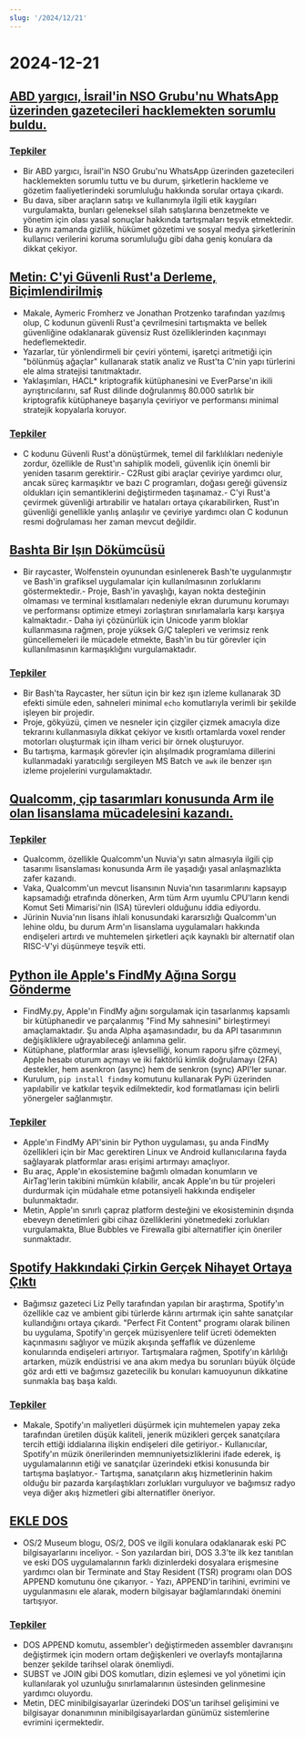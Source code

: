 ```yaml
---
slug: '/2024/12/21'
---
```


# 2024-12-21

## [ABD yargıcı, İsrail'in NSO Grubu'nu WhatsApp üzerinden gazetecileri hacklemekten sorumlu buldu.](https://www.reuters.com/technology/cybersecurity/us-judge-finds-israels-nso-group-liable-hacking-whatsapp-lawsuit-2024-12-21/)

### [Tepkiler](https://news.ycombinator.com/item?id=42476828)

- Bir ABD yargıcı, İsrail'in NSO Grubu'nu WhatsApp üzerinden gazetecileri hacklemekten sorumlu tuttu ve bu durum, şirketlerin hackleme ve gözetim faaliyetlerindeki sorumluluğu hakkında sorular ortaya çıkardı.
- Bu dava, siber araçların satışı ve kullanımıyla ilgili etik kaygıları vurgulamakta, bunları geleneksel silah satışlarına benzetmekte ve yönetim için olası yasal sonuçlar hakkında tartışmaları teşvik etmektedir.
- Bu aynı zamanda gizlilik, hükümet gözetimi ve sosyal medya şirketlerinin kullanıcı verilerini koruma sorumluluğu gibi daha geniş konulara da dikkat çekiyor.

## [Metin: C'yi Güvenli Rust'a Derleme, Biçimlendirilmiş](https://arxiv.org/abs/2412.15042)

- Makale, Aymeric Fromherz ve Jonathan Protzenko tarafından yazılmış olup, C kodunun güvenli Rust'a çevrilmesini tartışmakta ve bellek güvenliğine odaklanarak güvensiz Rust özelliklerinden kaçınmayı hedeflemektedir.
- Yazarlar, tür yönlendirmeli bir çeviri yöntemi, işaretçi aritmetiği için "bölünmüş ağaçlar" kullanarak statik analiz ve Rust'ta C'nin yapı türlerini ele alma stratejisi tanıtmaktadır.
- Yaklaşımları, HACL\* kriptografik kütüphanesini ve EverParse'ın ikili ayrıştırıcılarını, saf Rust dilinde doğrulanmış 80.000 satırlık bir kriptografik kütüphaneye başarıyla çeviriyor ve performansı minimal stratejik kopyalarla koruyor.

### [Tepkiler](https://news.ycombinator.com/item?id=42476192)

- C kodunu Güvenli Rust'a dönüştürmek, temel dil farklılıkları nedeniyle zordur, özellikle de Rust'ın sahiplik modeli, güvenlik için önemli bir yeniden tasarım gerektirir.- C2Rust gibi araçlar çeviriye yardımcı olur, ancak süreç karmaşıktır ve bazı C programları, doğası gereği güvensiz oldukları için semantiklerini değiştirmeden taşınamaz.- C'yi Rust'a çevirmek güvenliği artırabilir ve hataları ortaya çıkarabilirken, Rust'ın güvenliği genellikle yanlış anlaşılır ve çeviriye yardımcı olan C kodunun resmi doğrulaması her zaman mevcut değildir.

## [Bashta Bir Işın Dökümcüsü](https://github.com/izabera/pseudo3d)

- Bir raycaster, Wolfenstein oyunundan esinlenerek Bash'te uygulanmıştır ve Bash'in grafiksel uygulamalar için kullanılmasının zorluklarını göstermektedir.- Proje, Bash'in yavaşlığı, kayan nokta desteğinin olmaması ve terminal kısıtlamaları nedeniyle ekran durumunu korumayı ve performansı optimize etmeyi zorlaştıran sınırlamalarla karşı karşıya kalmaktadır.- Daha iyi çözünürlük için Unicode yarım bloklar kullanmasına rağmen, proje yüksek G/Ç talepleri ve verimsiz renk güncellemeleri ile mücadele etmekte, Bash'in bu tür görevler için kullanılmasının karmaşıklığını vurgulamaktadır.

### [Tepkiler](https://news.ycombinator.com/item?id=42475703)

- Bir Bash'ta Raycaster, her sütun için bir kez ışın izleme kullanarak 3D efekti simüle eden, sahneleri minimal `echo` komutlarıyla verimli bir şekilde işleyen bir projedir.
- Proje, gökyüzü, çimen ve nesneler için çizgiler çizmek amacıyla dize tekrarını kullanmasıyla dikkat çekiyor ve kısıtlı ortamlarda voxel render motorları oluşturmak için ilham verici bir örnek oluşturuyor.
- Bu tartışma, karmaşık görevler için alışılmadık programlama dillerini kullanmadaki yaratıcılığı sergileyen MS Batch ve `awk` ile benzer ışın izleme projelerini vurgulamaktadır.

## [Qualcomm, çip tasarımları konusunda Arm ile olan lisanslama mücadelesini kazandı.](https://www.bloomberg.com/news/articles/2024-12-20/qualcomm-wins-licensing-fight-with-arm-over-chip-designs)

### [Tepkiler](https://news.ycombinator.com/item?id=42475228)

- Qualcomm, özellikle Qualcomm'un Nuvia'yı satın almasıyla ilgili çip tasarımı lisanslaması konusunda Arm ile yaşadığı yasal anlaşmazlıkta zafer kazandı.
- Vaka, Qualcomm'un mevcut lisansının Nuvia'nın tasarımlarını kapsayıp kapsamadığı etrafında dönerken, Arm tüm Arm uyumlu CPU'ların kendi Komut Seti Mimarisi'nin (ISA) türevleri olduğunu iddia ediyordu.
- Jürinin Nuvia'nın lisans ihlali konusundaki kararsızlığı Qualcomm'un lehine oldu, bu durum Arm'ın lisanslama uygulamaları hakkında endişeleri artırdı ve muhtemelen şirketleri açık kaynaklı bir alternatif olan RISC-V'yi düşünmeye teşvik etti.

## [Python ile Apple's FindMy Ağına Sorgu Gönderme](https://github.com/malmeloo/FindMy.py)

- FindMy.py, Apple'ın FindMy ağını sorgulamak için tasarlanmış kapsamlı bir kütüphanedir ve parçalanmış "Find My sahnesini" birleştirmeyi amaçlamaktadır. Şu anda Alpha aşamasındadır, bu da API tasarımının değişikliklere uğrayabileceği anlamına gelir.
- Kütüphane, platformlar arası işlevselliği, konum raporu şifre çözmeyi, Apple hesabı oturum açmayı ve iki faktörlü kimlik doğrulamayı (2FA) destekler, hem asenkron (async) hem de senkron (sync) API'ler sunar.
- Kurulum, `pip install findmy` komutunu kullanarak PyPi üzerinden yapılabilir ve katkılar teşvik edilmektedir, kod formatlaması için belirli yönergeler sağlanmıştır.

### [Tepkiler](https://news.ycombinator.com/item?id=42479233)

- Apple'ın FindMy API'sinin bir Python uygulaması, şu anda FindMy özellikleri için bir Mac gerektiren Linux ve Android kullanıcılarına fayda sağlayarak platformlar arası erişimi artırmayı amaçlıyor.
- Bu araç, Apple'ın ekosistemine bağımlı olmadan konumların ve AirTag'lerin takibini mümkün kılabilir, ancak Apple'ın bu tür projeleri durdurmak için müdahale etme potansiyeli hakkında endişeler bulunmaktadır.
- Metin, Apple'ın sınırlı çapraz platform desteğini ve ekosisteminin dışında ebeveyn denetimleri gibi cihaz özelliklerini yönetmedeki zorlukları vurgulamakta, Blue Bubbles ve Firewalla gibi alternatifler için öneriler sunmaktadır.

## [Spotify Hakkındaki Çirkin Gerçek Nihayet Ortaya Çıktı](https://www.honest-broker.com/p/the-ugly-truth-about-spotify-is-finally)

- Bağımsız gazeteci Liz Pelly tarafından yapılan bir araştırma, Spotify'ın özellikle caz ve ambient gibi türlerde kârını artırmak için sahte sanatçılar kullandığını ortaya çıkardı. "Perfect Fit Content" programı olarak bilinen bu uygulama, Spotify'ın gerçek müzisyenlere telif ücreti ödemekten kaçınmasını sağlıyor ve müzik akışında şeffaflık ve düzenleme konularında endişeleri artırıyor. Tartışmalara rağmen, Spotify'ın kârlılığı artarken, müzik endüstrisi ve ana akım medya bu sorunları büyük ölçüde göz ardı etti ve bağımsız gazetecilik bu konuları kamuoyunun dikkatine sunmakla baş başa kaldı.

### [Tepkiler](https://news.ycombinator.com/item?id=42478107)

- Makale, Spotify'ın maliyetleri düşürmek için muhtemelen yapay zeka tarafından üretilen düşük kaliteli, jenerik müzikleri gerçek sanatçılara tercih ettiği iddialarına ilişkin endişeleri dile getiriyor.- Kullanıcılar, Spotify'ın müzik önerilerinden memnuniyetsizliklerini ifade ederek, iş uygulamalarının etiği ve sanatçılar üzerindeki etkisi konusunda bir tartışma başlatıyor.- Tartışma, sanatçıların akış hizmetlerinin hakim olduğu bir pazarda karşılaştıkları zorlukları vurguluyor ve bağımsız radyo veya diğer akış hizmetleri gibi alternatifler öneriyor.

## [EKLE DOS](https://www.os2museum.com/wp/dos-append/)

- OS/2 Museum blogu, OS/2, DOS ve ilgili konulara odaklanarak eski PC bilgisayarlarını inceliyor. - Son yazılardan biri, DOS 3.3'te ilk kez tanıtılan ve eski DOS uygulamalarının farklı dizinlerdeki dosyalara erişmesine yardımcı olan bir Terminate and Stay Resident (TSR) programı olan DOS APPEND komutunu öne çıkarıyor. - Yazı, APPEND'in tarihini, evrimini ve uygulanmasını ele alarak, modern bilgisayar bağlamlarındaki önemini tartışıyor.

### [Tepkiler](https://news.ycombinator.com/item?id=42475011)

- DOS APPEND komutu, assembler'ı değiştirmeden assembler davranışını değiştirmek için modern ortam değişkenleri ve overlayfs montajlarına benzer şekilde tarihsel olarak önemliydi.
- SUBST ve JOIN gibi DOS komutları, dizin eşlemesi ve yol yönetimi için kullanılarak yol uzunluğu sınırlamalarının üstesinden gelinmesine yardımcı oluyordu.
- Metin, DEC minibilgisayarlar üzerindeki DOS'un tarihsel gelişimini ve bilgisayar donanımının minibilgisayarlardan günümüz sistemlerine evrimini içermektedir.

<head>
  <meta property="og:title" content="ABD yargıcı, İsrail'in NSO Grubu'nu WhatsApp üzerinden gazetecileri hacklemekten sorumlu buldu." />
  <meta property="og:type" content="website" />
  <meta property="og:image" content="https://og.cho.sh/api/og/?title=ABD%20yarg%C4%B1c%C4%B1%2C%20%C4%B0srail'in%20NSO%20Grubu'nu%20WhatsApp%20%C3%BCzerinden%20gazetecileri%20hacklemekten%20sorumlu%20buldu.&subheading=21%20Aral%C4%B1k%202024%20Cumartesi%3A%20Hacker%20Haber%20%C3%96zeti" />
</head>
